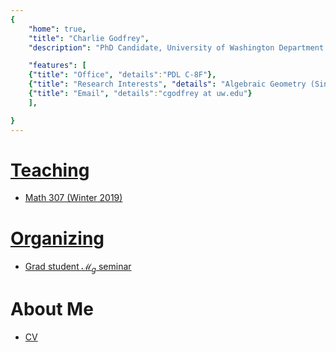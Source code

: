 ```yaml
---
{
    "home": true,
    "title": "Charlie Godfrey",
    "description": "PhD Candidate, University of Washington Department of Mathematics",

    "features": [
	{"title": "Office", "details":"PDL C-8F"},
	{"title": "Research Interests", "details": "Algebraic Geometry (Singularities, Birational Geometry, Moduli of Varieties)"},
	{"title": "Email", "details":"cgodfrey at uw.edu"}
    ],

}
---
```


<!-- # Table of Contents -->

<!-- 1.  [Teaching](#org0b49d3d) -->
<!-- 2.  [About Me](#org26e2cb0) -->



<a id="org0b49d3d"></a>

# [Teaching](./teaching)

-   [Math 307 (Winter 2019)](./teaching/Math307Winter2019/)

<a id="organizing"></a>

# [Organizing](./organizing)

-   [Grad student $\mathcal{M}_g$ seminar](./organizing/M_gSeminar/)


<a id="org26e2cb0"></a>

# About Me

-   [CV](./CV.pdf)
 
